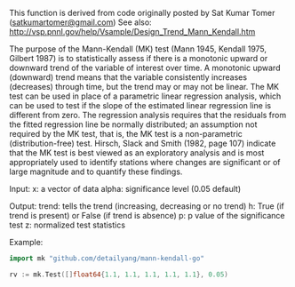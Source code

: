 This function is derived from code originally posted by Sat Kumar Tomer
(satkumartomer@gmail.com)
See also: http://vsp.pnnl.gov/help/Vsample/Design_Trend_Mann_Kendall.htm

The purpose of the Mann-Kendall (MK) test (Mann 1945, Kendall 1975, Gilbert
1987) is to statistically assess if there is a monotonic upward or downward
trend of the variable of interest over time. A monotonic upward (downward)
trend means that the variable consistently increases (decreases) through
time, but the trend may or may not be linear. The MK test can be used in
place of a parametric linear regression analysis, which can be used to test
if the slope of the estimated linear regression line is different from
zero. The regression analysis requires that the residuals from the fitted
regression line be normally distributed; an assumption not required by the
MK test, that is, the MK test is a non-parametric (distribution-free) test.
Hirsch, Slack and Smith (1982, page 107) indicate that the MK test is best
viewed as an exploratory analysis and is most appropriately used to
identify stations where changes are significant or of large magnitude and
to quantify these findings.

Input:
    x:   a vector of data
    alpha: significance level (0.05 default)

Output:
    trend: tells the trend (increasing, decreasing or no trend)
    h: True (if trend is present) or False (if trend is absence)
    p: p value of the significance test
    z: normalized test statistics

Example:
```Go
import mk "github.com/detailyang/mann-kendall-go"

rv := mk.Test([]float64{1.1, 1.1, 1.1, 1.1, 1.1}, 0.05)
```